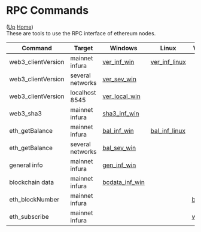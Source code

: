 # RPC Commands

([Up](..) [Home](..\..))<br>
These are tools to use the RPC interface of ethereum nodes.

| Command            | Target            | Windows          | Linux             | Website
| ----               | ----              | ------------     |-----------        | ----------
| web3_clientVersion | mainnet infura    | [ver_inf_win]    | [ver_inf_linux]
| web3_clientVersion | several networks  | [ver_sev_win]    |
| web3_clientVersion | localhost 8545    | [ver_local_win]
| web3_sha3          | mainnet infura    | [sha3_inf_win]
| eth_getBalance     | mainnet infura    | [bal_inf_win]    | [bal_inf_linux]
| eth_getBalance     | several networks  | [bal_sev_win]    |
| general info       | mainnet infura    | [gen_inf_win]
| blockchain data    | mainnet infura    | [bcdata_inf_win]
| eth_blockNumber    | mainnet infura    |                  |                   | [blocknr]
| eth_subscribe      | mainnet infura    |                  |                   | [wsblocks]

[ver_inf_win]:      https://github.com/web3examples/ethereum/blob/master/rpc/web3_clientVersion_mainnet.infura.io.cmd 
[ver_inf_linux]:    https://github.com/web3examples/ethereum/blob/master/rpc/web3_clientVersion_mainnet.infura.io
[ver_sev_win]:      https://github.com/web3examples/ethereum/blob/master/rpc/web3_clientVersion_several_networks.cmd
[bal_inf_win]:      https://github.com/web3examples/ethereum/blob/master/rpc/eth_getBalance_mainnet.infura.io.cmd
[bal_inf_linux]:    https://github.com/web3examples/ethereum/blob/master/rpc/eth_getBalance_mainnet.infura.io
[bal_sev_win]:      https://github.com/web3examples/ethereum/blob/master/rpc/eth_getBalance_several_networks.cmd
[gen_inf_win]:      https://github.com/web3examples/ethereum/blob/master/rpc/general_info_mainnet.infura.io.cmd
[sha3_inf_win]:     https://github.com/web3examples/ethereum/blob/master/rpc/web3_sha3_mainnet.infura.io.cmd
[bcdata_inf_win]:   https://github.com/web3examples/ethereum/blob/master/rpc/bcdata_mainnet.infura.io.cmd
[blocknr]:          https://web3examples.com/ethereum/rpc/blocknr.html
[wsblocks]:         https://web3examples.com/ethereum/rpc/wsblocks.html
[ver_local_win]:    https://github.com/web3examples/ethereum/blob/master/rpc/web3_clientVersion_port_8545.cmd
